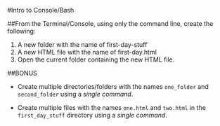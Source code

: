#Intro to Console/Bash


##From the Terminal/Console, using only the command line, create the following:
1. A new folder with the name of first-day-stuff
1. A new HTML file with the name of first-day.html
1. Open the current folder containing the new HTML file.

##BONUS
* Create multiple directories/folders with the names `one_folder` and `second_folder` using a _single command_.

* Create multiple files with the names `one.html` and `two.html` in the `first_day_stuff` directory using a _single command_.